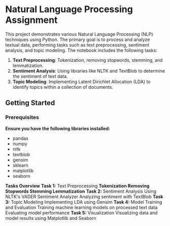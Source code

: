 # Natural Language Processing Assignment

This project demonstrates various Natural Language Processing (NLP) techniques using Python. The primary goal is to process and analyze textual data, performing tasks such as text preprocessing, sentiment analysis, and topic modeling. The notebook includes the following tasks:

1. **Text Preprocessing**: Tokenization, removing stopwords, stemming, and lemmatization.
2. **Sentiment Analysis**: Using libraries like NLTK and TextBlob to determine the sentiment of text data.
3. **Topic Modeling**: Implementing Latent Dirichlet Allocation (LDA) to identify topics within a collection of documents.

## Getting Started

### Prerequisites

**Ensure you have the following libraries installed:**
- pandas
- numpy
- nltk
- textblob
- gensim
- sklearn
- matplotlib
- seaborn

**Tasks Overview**
**Task 1:** Text Preprocessing
**Tokenization
Removing Stopwords
Stemming
Lemmatization**
**Task 2:** Sentiment Analysis Using NLTK's VADER Sentiment Analyzer Analyzing sentiment with TextBlob
**Task 3:** Topic Modeling
Implementing LDA using Gensim
**Task 4:** Model Training and Evaluation
Training machine learning models on processed text data
Evaluating model performance
**Task 5:** Visualization
Visualizing data and model results using Matplotlib and Seaborn

